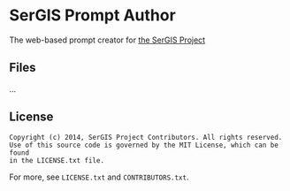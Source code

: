 # SerGIS Prompt Author

The web-based prompt creator for [the SerGIS Project](http://sergisproject.github.io/)

## Files

...

## License

    Copyright (c) 2014, SerGIS Project Contributors. All rights reserved.
    Use of this source code is governed by the MIT License, which can be found
    in the LICENSE.txt file.

For more, see `LICENSE.txt` and `CONTRIBUTORS.txt`.
